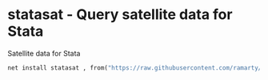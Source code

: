# statasat - Query satellite data for Stata

Satellite data for Stata

```stata
net install statasat , from("https://raw.githubusercontent.com/ramarty/stata-satellite/master/src") replace
```